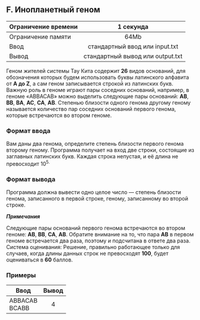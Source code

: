 ## F. Инопланетный геном

| Ограничение времени |            1 секунда             |
|---------------------|:--------------------------------:|
| Ограничение памяти  |               64Mb               |
| Ввод                |  стандартный ввод или input.txt  |
| Вывод               | стандартный вывод или output.txt |

Геном жителей системы Тау Кита содержит **26** видов оснований, для обозначения которых будем использовать буквы латинского
алфавита от **A до Z**, а сам геном записывается строкой из латинских букв. Важную роль в геноме играют пары соседних
оснований, например, в геноме «ABBACAB» можно выделить следующие пары оснований: **AB**, **BB**, **BA**, **AC**, **CA**, **AB**.
Степенью близости одного генома другому геному называется количество пар соседних оснований первого генома, которые
встречаются во втором геноме.

### Формат ввода

Вам даны два генома, определите степень близости первого генома второму геному. Программа получает на вход две строки,
состоящие из заглавных латинских букв. Каждая строка непустая, и её длина не превосходит 10<sup>5.

### Формат вывода

Программа должна вывести одно целое число — степень близости генома, записанного в первой строке, геному, записанному во
второй строке.

***_Примечания_***

Следующие пары оснований первого генома встречаются во втором геноме: **AB**, **BB**, **CA**, **AB**. Обратите внимание на то, что пара
**AB** в первом геноме встречается два раза, поэтому и подсчитана в ответе два раза.
Система оценивания:
Решение, правильно работающее только для случаев, когда длины данных строк не превосходят **100**, будет оцениваться в **60**
баллов.

### Примеры

| Ввод             | Вывод |
|------------------|:-----:|
| ABBACAB<br>BCABB |   4   |
